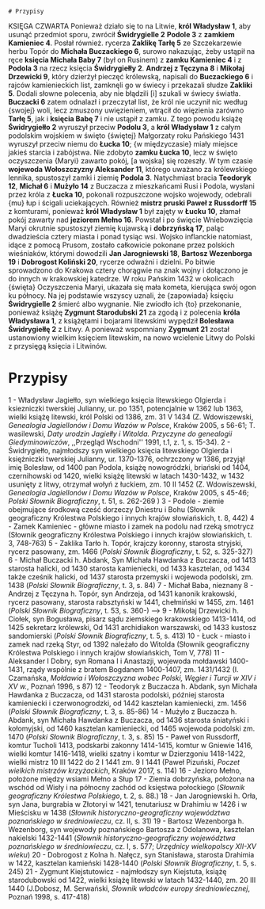     # Przypisy 

KSIĘGA CZWARTA
Ponieważ działo się to na Litwie, __król Władysław 1__, aby usunąć przedmiot sporu, zwrócił __Świdrygielle 2__ __Podole 3__ z __zamkiem Kamieniec 4__. Posłał również. rycerza __Zaklikę Tarłę 5__ ze Szczekarzewie herbu Topór do __Michała Buczackiego 6__, surowo nakazując, żeby ustąpił na ręce __księcia Michała Baby 7__ (był on Rusinem) z __zamku Kamieniec 4__ i z __Podola 3__ na rzecz księcia __Świdrygiełły 2__. __Andrzej z Tęczyna 8__ i __Mikołaj Drzewicki 9__, który dzierżył pieczęć królewską, napisali do __Buczackiego 6__ i rajców kamienieckich list, zamknęli go w świecy i przekazali słudze __Zakliki 5__. Dodali słowne polecenia, aby nie błądzili [i] szukali w świecy światła. __Buczacki 6__ zatem odnalazł i przeczytał list, że król nie uczynił nic według {swojej} woli, lecz zmuszony uwięzieniem, wtrącił do więzienia zarówno __Tarłę 5__, jak i __księcia Babę 7__ i nie ustąpił z zamku.
Z tego powodu książę __Świdrygiełło 2__ wyruszył przeciw __Podolu 3__, a __król Władysław 1__ z całym podolskim wojskiem w święto {świętej} Małgorzaty roku Pańskiego 1431 wyruszył przeciw niemu do __Łucka 10__; {w międzyczasie} miały miejsce jakieś starcia i zabójstwa. Nie zdobyto __zamku Łucka 10__, lecz w święto oczyszczenia {Maryi} zawarto pokój, [a wojska] się rozeszły.
W tym czasie __wojewoda Wołoszczyzny Aleksander 11__, którego uważano za królewskiego lennika, spustoszył zamki i ziemię __Podola 3__. Natychmiast bracia __Teodoryk 12__, __Michał 6__ i __Mużyło 14__ z Buczacza z mieszkańcami Rusi i Podola, wysłani przez króla z __Łucka 10__, pokonali rozpuszczone wojsko wojewody, odebrali {mu} łup i ścigali uciekających. Również __mistrz pruski Paweł z Russdorff 15__ z komturami, ponieważ __król Władysław 1__ był zajęty w __Łucku 10__, złamał pokój zawarty nad __jeziorem Mełno 16__. Powstał i po święcie Wniebowzięcia Maryi okrutnie spustoszył ziemię kujawską i __dobrzyńską 17__, paląc dwadzieścia cztery miasta i ponad tysiąc wsi. Wojsko inflanckie natomiast, idące z pomocą Prusom, zostało całkowicie pokonane przez polskich wieśniaków, którymi dowodzili __Jan Jarogniewski 18__, __Bartosz Wezenborga 19__ i __Dobrogost Koliński 20__, rycerze odważni i dzielni. Po bitwie sprowadzono do Krakowa cztery chorągwie na znak wojny i dołączono je do innych w krakowskiej katedrze.
W roku Pańskim 1432 w okolicach {święta} Oczyszczenia Maryi, ukazała się mała kometa, kierująca swój ogon ku północy. Na jej podstawie wszyscy uznali, że {zapowiada} księciu __Świdrygielle 2__ śmierć albo wygnanie. Nie zwiodło ich {to} przekonanie, ponieważ książę __Zygmunt Starodubski 21__ za zgodą i z polecenia __króla Władysława 1__, z książętami i bojarami litewskimi wypędził __Bolesława Świdrygiełłę 2__ z Litwy. A ponieważ wspomniany __Zygmunt 21__ został ustanowiony wielkim księciem litewskim, na nowo wcielenie Litwy do Polski z przysięgą księcia i Litwinów.

# Przypisy
1 - Władysław Jagiełło, syn wielkiego księcia litewskiego Olgierda i ksiezniczki twerskiej Julianny, ur. po 1351, potencjalnie w 1362 lub 1363, wielki książę litewski, król Polski od 1386, zm. 31 V 1434 (Z. Wdowiszewski, *Genealogia Jagiellonów i Domu Wazów w Polsce*, Kraków 2005, s 56-61; T. wasilewski, *Daty urodzin Jagiełły i Witolda. Przyczyne do genealogii Giedyminowiczów*, ,,Przegląd Wschodni'' 1991, t.1, z. 1, s. 15-34).
2 - Świdrygiełło, najmłodszy syn wielkiego księcia litewskiego Olgierda i księżniczki twerskiej Julianny, ur. 1370-1376, ochrzczony w 1386, przyjął imię Bolesław, od 1400 pan Podola, książę nowogródzki, briański od 1404, czernihowski od 1420, wielki książę litewski w latach 1430-1432, w 1432 usunięty z litwy, otrzymał wołyń z łuckiem, zm. 10 II 1452 (Z. Wdowiszewski, *Genealogia Jagiellonów i Domu Wazów w Polsce*, Kraków 2005, s 45-46; *Polski Słownik Biograficzny*, t. 51, s. 262-269 )
3 - Podole - ziemie obejmujące środkową cześć dorzeczy Dniestru i Bohu (Słownik geograficzny Królestwa Polskiego i innych krajów słowiańskich, t. 8, 442)
4 - Zamek Kamieniec - główne miasto i zamek na podolu nad rzeką smotrycz  (Słownik geograficzny Królestwa Polskiego i innych krajów słowiańskich, t. 3, 748-763)
5 - Zaklika Tarło h. Topór, krajczy koronny, starosta stryjski, rycerz pasowany, zm. 1466 (*Polski Słownik Biograficzny*, t. 52, s. 325-327)
6 - Michał Buczacki h. Abdank, Syn Michała Hawdanka z Buczacza, od 1413 starosta halicki, od 1430 starosta kamieniecki, od 1433 kasztelan, od 1434 także cześnik halicki, od 1437 starosta przemyski i wojewoda podolski, zm. 1438 (*Polski Słownik Biograficzny*, t. 3, s. 84)
7 - Michał Baba, nieznany
8 - Andrzej z Tęczyna h. Topór, syn Andrzeja, od 1431 kanonik krakowski, rycerz pasowany, starosta rabsztyński w 1441, chełmiński w 1455, zm. 1461 (*Polski Słownik Biograficzny*, t. 53, s. 360-) -->
9 - Mikołaj Drzewicki h. Ciołek, syn Bogusława, pisarz sądu ziemskiego krakowskiego 1413-1414,  od 1425 sekretarz królewski, Od 1431 archidiakon warszawski, od 1433 kustosz sandomierski (*Polski Słownik Biograficzny*, t. 5, s. 413)
10 - Łuck - miasto i zamek nad rzeką Styr, od 1392 należało do Witolda  (Słownik geograficzny Królestwa Polskiego i innych krajów słowiańskich, Tom V, 778)
11 - Aleksander I Dobry, syn Romana I i Anastazji, wojewoda mołdawski 1400-1431, rządy wspólnie z bratem Bogdanem 1400-1407, zm. 1431/1432 (I. Czamańska, *Mołdawia i Wołoszczyzna wobec Polski, Węgier i Turcji w XIV i XV w.*, Poznań 1996, s 87)
12 - Teodoryk z Buczacza h. Abdank, syn Michała Hawdanka z Buczacza, od 1431 starosta podolski, później starosta kamieniecki i czerwonogrodzki, od 1442 kasztelan kamieniecki, zm. 1456 (*Polski Słownik Biograficzny*, t. 3, s. 85-86)
14 - Mużyło z Buczacza h. Abdank, syn Michała Hawdanka z Buczacza, od 1436 starosta śniatyński i kołomyjski, od 1460 kasztelan kamieniecki, od 1465 wojewoda podolski zm. 1470 (*Polski Słownik Biograficzny*, t. 3, s. 85)
15 - Paweł von Russdorff, komtur Tucholi 1413, podskarbi zakonny 1414-1415, komtur w Gniewie 1416, wielki komtur 1416-1418, wielki szatny i komtur w Dzierzgoniu 1418-1422, wielki mistrz 10 III 1422 do 2 I 1441 zm. 9 I 1441 (Paweł Pizuński, *Poczet wielkich mistrzów krzyżackich*, Kraków 2017, s. 114)
16 - Jezioro Mełno, położone między wsiami Mełno a Słup 
17 - Ziemia dobrzyńska, położona na wschód od Wisły i na północny zachód od księstwa połockiego (*Słownik geograficzny Królestwa Polskiego*, t. 2, s. 88.)
18 - Jan Jarogniewski h. Orła, syn Jana, burgrabia w Złotoryi w 1421, tenutariusz w Drahimiu w 1426 i w Mieścisku w 1438 (*Słownik historyczno-geograficzny województwa poznańskiego w średniowieczu*, cz. II, s. 31)
19 - Bartosz Wezenborga h. Wezenborg, syn wojewody poznańskiego Bartosza z Odolanowa, kasztelan nakielski 1432-1441 (*Słownik historyczno-geograficzny województwa poznańskiego w średniowieczu*, cz. I, s. 577; *Urzędnicy wielkopolscy XII-XV wieku*)
20 - Dobrogost z Kolna h. Nałęcz, syn Stanisława, starosta Drahimia w 1422, kasztelan kamieński 1428-1440  (*Polski Słownik Biograficzny*, t. 5, s. 245)
21 - Zygmunt Kiejstutowicz - najmłodszy syn Kiejstuta, książę starodubowski od 1422, wielki książę litewski w latach 1432-1440, zm. 20 III 1440 (J.Dobosz, M. Serwański, *Słownik władców europy średniowiecznej*, Poznań 1998, s. 417-418) 
